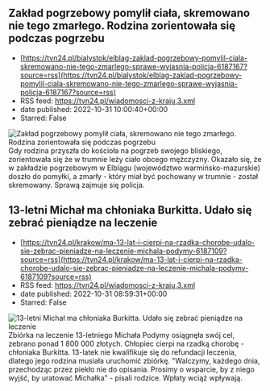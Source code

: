 ## Zakład pogrzebowy pomylił ciała, skremowano nie tego zmarłego. Rodzina zorientowała się podczas pogrzebu
 - [https://tvn24.pl/bialystok/elblag-zaklad-pogrzebowy-pomylil-ciala-skremowano-nie-tego-zmarlego-sprawe-wyjasnia-policja-6187167?source=rss](https://tvn24.pl/bialystok/elblag-zaklad-pogrzebowy-pomylil-ciala-skremowano-nie-tego-zmarlego-sprawe-wyjasnia-policja-6187167?source=rss)
 - RSS feed: https://tvn24.pl/wiadomosci-z-kraju,3.xml
 - date published: 2022-10-31 10:00:40+00:00
 - Starred: False

<img alt="Zakład pogrzebowy pomylił ciała, skremowano nie tego zmarłego. Rodzina zorientowała się podczas pogrzebu" src="https://tvn24.pl/najnowsze/cdn-zdjecie-1uja81-w-trumnie-lezalo-cialo-obcego-mezczyzny-zdjecie-ilustracyjne-6187171/alternates/LANDSCAPE_1280" />
    Gdy rodzina przyszła do kościoła na pogrzeb swojego bliskiego, zorientowała się że w trumnie leży ciało obcego mężczyzny. Okazało się, że w zakładzie pogrzebowym w Elblągu (województwo warmińsko-mazurskie) doszło do pomyłki, a zmarły - który miał być pochowany w trumnie - został skremowany. Sprawą zajmuje się policja.

## 13-letni Michał ma chłoniaka Burkitta. Udało się zebrać pieniądze na leczenie
 - [https://tvn24.pl/krakow/ma-13-lat-i-cierpi-na-rzadka-chorobe-udalo-sie-zebrac-pieniadze-na-leczenie-michala-podymy-6187109?source=rss](https://tvn24.pl/krakow/ma-13-lat-i-cierpi-na-rzadka-chorobe-udalo-sie-zebrac-pieniadze-na-leczenie-michala-podymy-6187109?source=rss)
 - RSS feed: https://tvn24.pl/wiadomosci-z-kraju,3.xml
 - date published: 2022-10-31 08:59:31+00:00
 - Starred: False

<img alt="13-letni Michał ma chłoniaka Burkitta. Udało się zebrać pieniądze na leczenie" src="https://tvn24.pl/najnowsze/cdn-zdjecie-tlkt36-michal-podyma-zbiorka-6187207/alternates/LANDSCAPE_1280" />
    Zbiórka na leczenie 13-letniego Michała Podymy osiągnęła swój cel, zebrano ponad 1 800 000 złotych. Chłopiec cierpi na rzadką chorobę - chłoniaka Burkitta. 13-latek nie kwalifikuje się do refundacji leczenia, dlatego jego rodzina musiała uruchomić zbiórkę. "Walczymy, każdego dnia, przechodząc przez piekło nie do opisania. Prosimy o wsparcie, by z niego wyjść, by uratować Michałka" - pisali rodzice. Wpłaty wciąż wpływają.
